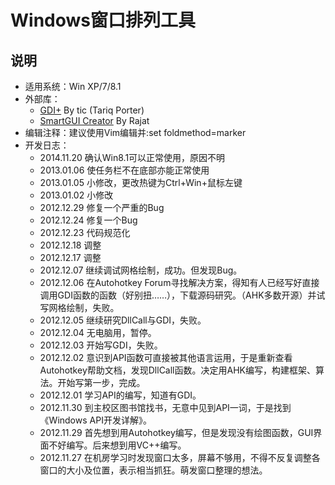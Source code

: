 Windows窗口排列工具
======================

说明
--------

+ 适用系统：Win XP/7/8.1
+ 外部库：
    - [GDI+](http://www.autohotkey.com/board/topic/29449-gdi-standard-library-145-by-tic/) By tic (Tariq Porter)
    - [SmartGUI Creator](http://www.autohotkey.com/board/topic/738-smartgui-creator/) By Rajat
+ 编辑注释：建议使用Vim编辑并:set foldmethod=marker
+ 开发日志：
    - 2014.11.20 确认Win8.1可以正常使用，原因不明
    - 2013.01.06 使任务栏不在底部亦能正常使用
    - 2013.01.05 小修改，更改热键为Ctrl+Win+鼠标左键
    - 2013.01.02 小修改
    - 2012.12.29 修复一个严重的Bug
    - 2012.12.24 修复一个Bug
    - 2012.12.23 代码规范化
    - 2012.12.18 调整
    - 2012.12.17 调整
    - 2012.12.07 继续调试网格绘制，成功。但发现Bug。
    - 2012.12.06 在Autohotkey Forum寻找解决方案，得知有人已经写好直接调用GDI函数的函数（好别扭……），下载源码研究。（AHK多数开源）并试写网格绘制，失败。
    - 2012.12.05 继续研究DllCall与GDI，失败。
    - 2012.12.04 无电脑用，暂停。
    - 2012.12.03 开始写GDI，失败。
    - 2012.12.02 意识到API函数可直接被其他语言运用，于是重新查看Autohotkey帮助文档，发现DllCall函数。决定用AHK编写，构建框架、算法。开始写第一步，完成。
    - 2012.12.01 学习API的编写，知道有GDI。
    - 2012.11.30 到主校区图书馆找书，无意中见到API一词，于是找到《Windows API开发详解》。
    - 2012.11.29 首先想到用Autohotkey编写，但是发现没有绘图函数，GUI界面不好编写。后来想到用VC++编写。
    - 2012.11.27 在机房学习时发现窗口太多，屏幕不够用，不得不反复调整各窗口的大小及位置，表示相当抓狂。萌发窗口整理的想法。  

